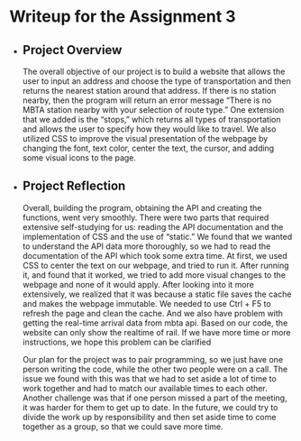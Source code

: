 # Writeup for the Assignment 3
* ## **Project Overview**	
    
    The overall objective of our project is to build a website that allows the user to input an address and choose the type of transportation and then returns the nearest station around that address. If there is no station nearby, then the program will return an error message “There is no MBTA station nearby with your selection of route type.” One extension that we added is the “stops,” which returns all types of transportation and allows the user to specify how they would like to travel. We also utilized CSS to improve the visual presentation of the webpage by changing the font, text color, center the text, the cursor, and adding some visual icons to the page.

* ## **Project Reflection**
    
    Overall, building the program, obtaining the API and creating the functions, went very smoothly. There were two parts that required extensive self-studying for us: reading the API documentation and the implementation of CSS and the use of “static.” We found that we wanted to understand the API data more thoroughly, so we had to read the documentation of the API which took some extra time. At first, we used CSS to center the text on our webpage, and tried to run it. After running it, and found that it worked, we tried to add more visual changes to the webpage and none of it would apply. After looking into it more extensively, we realized that it was because a static file saves the cache and makes the webpage immutable. We needed to use Ctrl + F5 to refresh the page and clean the cache. And we also have problem with getting the real-time arrival data from mbta api. Based on our code, the website can only show the realtime of rail. If we have more time or more instructions, we hope this problem can be clarified
    
    Our plan for the project was to pair programming, so we just have one person writing the code, while the other two people were on a call. The issue we found with this was that we had to set aside a lot of time to work together and had to match our available times to each other. Another challenge was that if one person missed a part of the meeting, it was harder for them to get up to date. In the future, we could try to divide the work up by responsibility and then set aside time to come together as a group, so that we could save more time.
